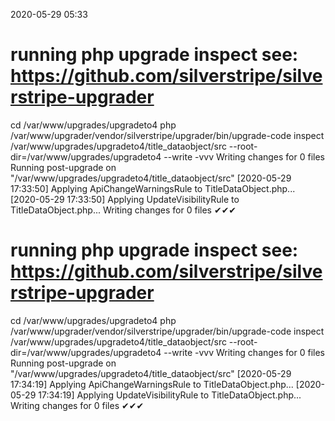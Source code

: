 2020-05-29 05:33

# running php upgrade inspect see: https://github.com/silverstripe/silverstripe-upgrader
cd /var/www/upgrades/upgradeto4
php /var/www/upgrader/vendor/silverstripe/upgrader/bin/upgrade-code inspect /var/www/upgrades/upgradeto4/title_dataobject/src  --root-dir=/var/www/upgrades/upgradeto4 --write -vvv
Writing changes for 0 files
Running post-upgrade on "/var/www/upgrades/upgradeto4/title_dataobject/src"
[2020-05-29 17:33:50] Applying ApiChangeWarningsRule to TitleDataObject.php...
[2020-05-29 17:33:50] Applying UpdateVisibilityRule to TitleDataObject.php...
Writing changes for 0 files
✔✔✔
# running php upgrade inspect see: https://github.com/silverstripe/silverstripe-upgrader
cd /var/www/upgrades/upgradeto4
php /var/www/upgrader/vendor/silverstripe/upgrader/bin/upgrade-code inspect /var/www/upgrades/upgradeto4/title_dataobject/src  --root-dir=/var/www/upgrades/upgradeto4 --write -vvv
Writing changes for 0 files
Running post-upgrade on "/var/www/upgrades/upgradeto4/title_dataobject/src"
[2020-05-29 17:34:19] Applying ApiChangeWarningsRule to TitleDataObject.php...
[2020-05-29 17:34:19] Applying UpdateVisibilityRule to TitleDataObject.php...
Writing changes for 0 files
✔✔✔